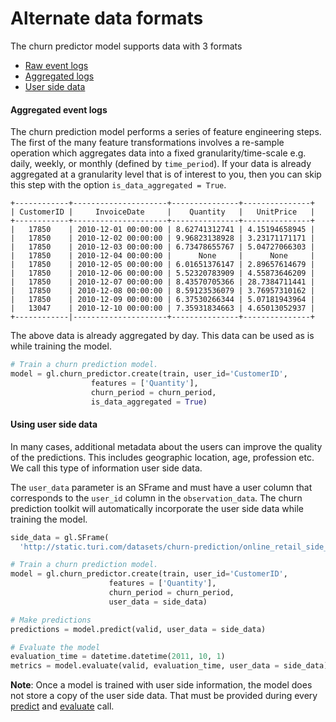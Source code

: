 <script src="../turi/js/recview.js"></script>
# Alternate data formats

The churn predictor model supports data with 3 formats
- [Raw event logs](quick-start.md)
- [Aggregated logs](#aggregated-event-logs)
- [User side data](#user-side-data)

#### <a name="aggregated-event-logs"></a> Aggregated event logs

The churn prediction model performs a series of feature engineering steps.  The
first of the many feature transformations involves a re-sample operation which
aggregates data into a fixed granularity/time-scale e.g. daily, weekly, or
monthly (defined by `time_period`). If your data is already aggregated at a
granularity level that is of interest to you, then you can skip this step with
the option `is_data_aggregated = True`.

```no-highlight
+------------+---------------------+---------------+---------------+
| CustomerID |     InvoiceDate     |    Quantity   |   UnitPrice   |
+------------+---------------------+---------------+---------------+
|   17850    | 2010-12-01 00:00:00 | 8.62741312741 | 4.15194658945 |
|   17850    | 2010-12-02 00:00:00 | 9.96823138928 | 3.23171171171 |
|   17850    | 2010-12-03 00:00:00 | 6.73478655767 | 5.04727066303 |
|   17850    | 2010-12-04 00:00:00 |      None     |      None     |
|   17850    | 2010-12-05 00:00:00 | 6.01651376147 | 2.89657614679 |
|   17850    | 2010-12-06 00:00:00 | 5.52320783909 | 4.55873646209 |
|   17850    | 2010-12-07 00:00:00 | 8.43570705366 | 28.7384711441 |
|   17850    | 2010-12-08 00:00:00 | 8.59123536079 | 3.76957310162 |
|   17850    | 2010-12-09 00:00:00 | 6.37530266344 | 5.07181943964 |
|   13047    | 2010-12-10 00:00:00 | 7.35931834663 | 4.65013052937 |
+------------|---------------------+---------------+---------------+
```

The above data is already aggregated by day. This data can be used as is while
training the model.

```python
# Train a churn prediction model.
model = gl.churn_predictor.create(train, user_id='CustomerID',
                  features = ['Quantity'],
                  churn_period = churn_period,
                  is_data_aggregated = True)
```

#### <a name="user-side-data"></a> Using user side data

In many cases, additional metadata about the users can improve the quality of
the predictions. This includes geographic location, age, profession etc. We
call this type of information user side data.

The `user_data` parameter is an SFrame and must have a user column that
corresponds to the `user_id` column in the `observation_data`.  The churn
prediction toolkit will automatically incorporate the user side data while
training the model.

```python
side_data = gl.SFrame(
  'http://static.turi.com/datasets/churn-prediction/online_retail_side_data.csv')

# Train a churn prediction model.
model = gl.churn_predictor.create(train, user_id='CustomerID',
                      features = ['Quantity'],
                      churn_period = churn_period,
                      user_data = side_data)

# Make predictions
predictions = model.predict(valid, user_data = side_data)

# Evaluate the model
evaluation_time = datetime.datetime(2011, 10, 1)
metrics = model.evaluate(valid, evaluation_time, user_data = side_data)
```

**Note**: Once a model is trained with user side information, the model does
not store a copy of the user side data. That must be provided during every
[predict](https://turi.com/products/create/docs/generated/graphlab.churn_predictor.ChurnPredictor.predict.html#graphlab.churn_predictor.ChurnPredictor.predict)
and
[evaluate](https://turi.com/products/create/docs/generated/graphlab.churn_predictor.ChurnPredictor.explain.html#graphlab.churn_predictor.ChurnPredictor.explain)
call.

